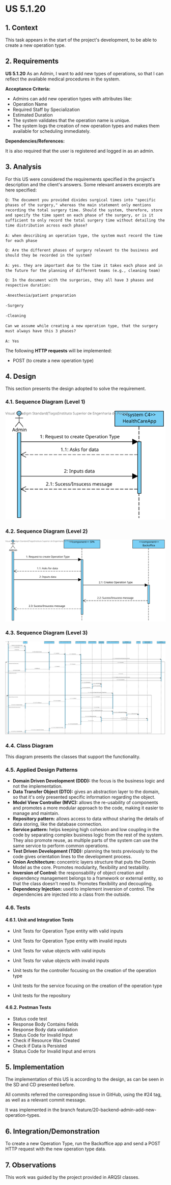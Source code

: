 # US 5.1.20

## 1. Context

This task appears in the start of the project's development, to be able to create a new operation type.


## 2. Requirements

**US 5.1.20** As an Admin, I want to add new types of operations, so that I can reflect the available medical procedures in the system. 

**Acceptance Criteria:**

- Admins can add new operation types with attributes like: 
- Operation Name 
- Required Staff by Specialization 
- Estimated Duration 
- The system validates that the operation name is unique. 
- The system logs the creation of new operation types and makes them available for scheduling immediately. 


**Dependencies/References:**

It is also required that the user is registered and logged in as an admin.


## 3. Analysis

For this US were considered the requirements specified in the project's description and the client's answers. 
Some relevant answers excerpts are here specified:

```
Q: The document you provided divides surgical times into "specific phases of the surgery," whereas the main statement only mentions recording the total surgery time. Should the system, therefore, store and specify the time spent on each phase of the surgery, or is it sufficient to only record the total surgery time without detailing the time distribution across each phase?

A: when describing an operation type, the system must record the time for each phase
```

```
Q: Are the different phases of surgery relevant to the business and should they be recorded in the system?

A: yes. they are important due to the time it takes each phase and in the future for the planning of different teams (e.g., cleaning team)
```

```
Q: In the document with the surgeries, they all have 3 phases and respective duration:

-Anesthesia/patient preparation

-Surgery

-Cleaning

Can we assume while creating a new operation type, that the surgery must always have this 3 phases?

A: Yes
```


The following **HTTP requests** will be implemented:
- POST (to create a new operation type)


## 4. Design

This section presents the design adopted to solve the requirement.

### 4.1. Sequence Diagram (Level 1)

![SSD_Lvl1.png](SD1.svg) 


### 4.2. Sequence Diagram (Level 2)

![SSD_Lvl1.png](SD2.svg) 


### 4.3. Sequence Diagram (Level 3)

![SSD_Lvl1.png](SD3.svg) 


### 4.4. Class Diagram

This diagram presents the classes that support the functionality.


### 4.5. Applied Design Patterns

- **Domain Driven Development (DDD):** the focus is the business logic and not the implementation.
- **Data Transfer Object (DTO):** gives an abstraction layer to the domain, so that it's only presented specific information regarding the object.
- **Model View Controller (MVC):** allows the re-usability of components and promotes a more modular approach to the code, making it easier to manage and maintain.
- **Repository pattern:** allows access to data without sharing the details of data storing, like the database connection.
- **Service pattern:** helps keeping high cohesion and low coupling in the code by separating complex business logic from the rest of the system. They also promote reuse, as multiple parts of the system can use the same service to perform common operations.
- **Test Driven Development (TDD):** planning the tests previously to the code gives orientation lines to the development process.
- **Onion Architecture:** concentric layers structure that puts the Domin Model as the core. Promotes modularity, flexibility and testability.
- **Inversion of Control:** the responsability of object creation and dependency management belongs to a framework or external entity, so that the class doesn't need to. Promotes flexibility and decoupling.
- **Dependency Injection:** used to implement inversion of control. The dependencies are injected into a class from the outside.


### 4.6. Tests

#### 4.6.1. Unit and Integration Tests

- Unit Tests for Operation Type entity with valid inputs
- Unit Tests for Operation Type entity with invalid inputs

- Unit Tests for value objects with valid inputs
- Unit Tests for value objects with invalid inputs

- Unit tests for the controller focusing on the creation of the operation type
- Unit tests for the service focusing on the creation of the operation type
- Unit tests for the repository


#### 4.6.2. Postman Tests

- Status code test
- Response Body Contains fields
- Response Body data validation
- Status Code for Invalid Input
- Check if Resource Was Created
- Check if Data is Persisted
- Status Code for Invalid Input and errors

## 5. Implementation

The implementation of this US is according to the design, as can be seen in the SD and CD presented before.

All commits referred the corresponding issue in GitHub, using the #24 tag, as well as a relevant commit message.

It was implemented in the branch feature/20-backend-admin-add-new-operation-types.


## 6. Integration/Demonstration

To create a new Operation Type, run the Backoffice app and send a POST HTTP request with the new operation type data.

## 7. Observations

This work was guided by the project provided in ARQSI classes.